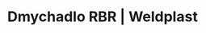 ---
Link: "file:/Users/vinayakpatel/Downloads/www.weldplast.cz/dmychadlo-rbr"
product_name: "Dmychadlo RBRrecirkulace 350°C s přírubami 18 000 l/min"
product_id: "Obj. číslo:156.049"
title: "Dmychadlo RBR | Weldplast"
product_desc: "Radiální dmychadlo RBR je vhodné pro systémy horkovzdušných rekuperací, díky níž ušetříte mnoho energie a nákladů. RBR je konstruováno na teploty vzduchu až 350°C. Snadno se kombinuje s ohřívači vzduchu s dvojitou přírubou (LEISTER LE DF). K dispozici je řada příslušenství (příruby, nástavce, teplotně odolné hadice,…)"
product_specs: "Značka konformity, Třída ochrany I, NapětíV~3 x 230, 3 x 277, 3 x 400, 3 x 480, PříkonW550 / 660, FrekvenceHz50 / 60, Průtok vzduchul/min18 000 - 20 000, Statický tlakPa2200 - 2550, Úroveň hlučnosti LpAdB61, Hmotnostkg19, Výstupní otvor (vnější ø)ø mm90, Max. vstupní teplota vzduchu°C350"
product_downloads: "RBR - produktový list																								stáhnout																								, ASO, SILENCE, RBR - manuál CZ_SK																								stáhnout																								, TECHNOLOGIE HORKÉHO VZDUCHU - katalog																								stáhnout																								"
href: "https://www.weldplast.cz/files/rbr-produktovy-list.pdf, https://www.weldplast.cz/files/rbr-produktovy-list.pdf, https://www.weldplast.cz/files/aso-silence-rbr-cz-sk.pdf, https://www.weldplast.cz/files/aso-silence-rbr-cz-sk.pdf, https://www.weldplast.cz/files/katalog-ph-web.pdf, https://www.weldplast.cz/files/katalog-ph-web.pdf"
accessories: "Příchytka vněj. pro vysokotepl. hadici DN90Příchytka vnitř. pro vysokotepl. hadici DN90Hadice vysokotepl. DN90, 5 mHadice vysokotepl. DN90, 2 mPříchytka vněj. pro vysokotepl. hadici DN60Příchytka vnitř. pro vysokotepl. hadici DN60Hadice vysokotepl. DN60, 5 mHadice vysokotepl. DN60, 2 m, Dmychadlo ASO230 V / 50 Hz, 13 500 l/min, 1,6 kPaDmychadlo ASO3 x 400 V / 50Hz, 13 500 l/min, 1,6 kPaDmychadlo SILENCE230 V / 50 Hz, 4700 l / min, 1 kPaDmychadlo SILENCE3 x 400 V / 50 Hz, 4700 l/ min, 1kPa"
similar_products: "Dmychadlo ASO230 V / 50 Hz, 13 500 l/min, 1,6 kPaDmychadlo ASO3 x 400 V / 50Hz, 13 500 l/min, 1,6 kPaDmychadlo SILENCE230 V / 50 Hz, 4700 l / min, 1 kPaDmychadlo SILENCE3 x 400 V / 50 Hz, 4700 l/ min, 1kPa"
---